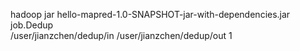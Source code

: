 hadoop jar hello-mapred-1.0-SNAPSHOT-jar-with-dependencies.jar job.Dedup \
/user/jianzchen/dedup/in /user/jianzchen/dedup/out 1
